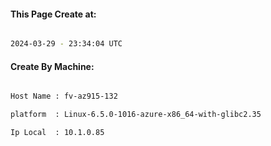 
   
#### This Page Create at:

```bash

2024-03-29 - 23:34:04 UTC

```

#### Create By Machine:

```bash

Host Name : fv-az915-132

platform  : Linux-6.5.0-1016-azure-x86_64-with-glibc2.35

Ip Local  : 10.1.0.85

```

